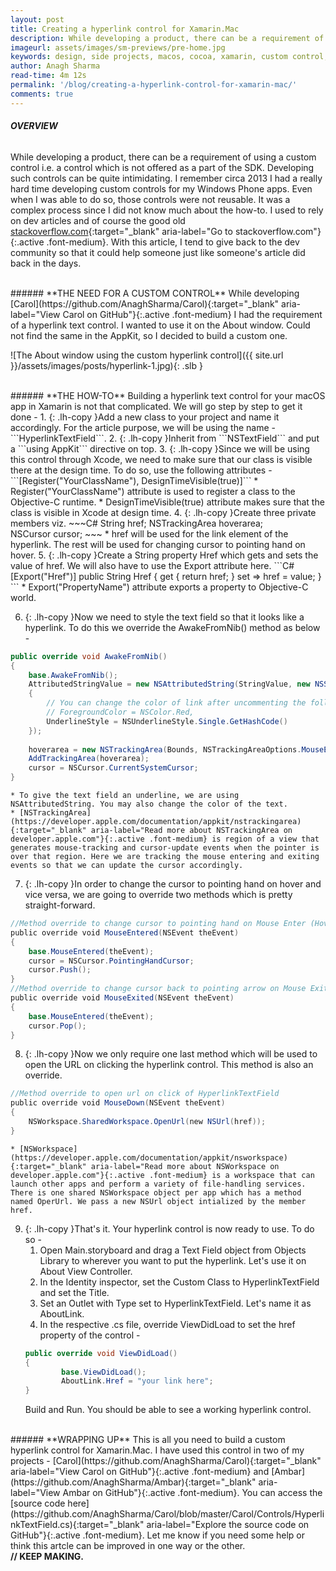 ```yaml
---
layout: post
title: Creating a hyperlink control for Xamarin.Mac
description: While developing a product, there can be a requirement of using a custom control i.e. a control which is not offered as a part of the SDK. Developing such controls can be quite intimidating. Learn how to build a custom hyperlink control for Xamarin Mac in this article.
imageurl: assets/images/sm-previews/pre-home.jpg
keywords: design, side projects, macos, cocoa, xamarin, custom control, hyperlink, user interface
author: Anagh Sharma
read-time: 4m 12s
permalink: '/blog/creating-a-hyperlink-control-for-xamarin-mac/'
comments: true
---
```


###### **OVERVIEW**
While developing a product, there can be a requirement of using a custom control i.e. a control which is not offered as a part of the SDK. Developing such controls can be quite intimidating. I remember circa 2013 I had a really hard time developing custom controls for my Windows Phone apps. Even when I was able to do so, those controls were not reusable. It was a complex process since I did not know much about the how-to. I used to rely on dev articles and of course the good old [stackoverflow.com](https://www.stackoverflow.com){:target="_blank" aria-label="Go to stackoverflow.com"}{:.active .font-medium}. With this article, I tend to give back to the dev community so that it could help someone just like someone's article did back in the days.

<br>
###### **THE NEED FOR A CUSTOM CONTROL**
While developing [Carol](https://github.com/AnaghSharma/Carol){:target="_blank" aria-label="View Carol on GitHub"}{:.active .font-medium} I had the requirement of a hyperlink text control. I wanted to use it on the About window. Could not find the same in the AppKit, so I decided to build a custom one.

![The About window using the custom hyperlink control]({{ site.url }}/assets/images/posts/hyperlink-1.jpg){: .slb }

<br>
###### **THE HOW-TO**
Building a hyperlink text control for your macOS app in Xamarin is not that complicated. We will go step by step to get it done - 
1. {: .lh-copy }Add a new class to your project and name it accordingly. For the article purpose, we will be using the name - ```HyperlinkTextField```.
2. {: .lh-copy }Inherit from ```NSTextField``` and put a ```using AppKit``` directive on top.
3. {: .lh-copy }Since we will be using this control through Xcode, we need to make sure that our class is visible there at the design time. To do so, use the following attributes - 
```[Register("YourClassName"), DesignTimeVisible(true)]```
    * Register("YourClassName") attribute is used to register a class to the Objective-C runtime.
    * DesignTimeVisible(true) attribute makes sure that the class is visible in Xcode at design time.
4. {: .lh-copy }Create three private members viz. 
~~~C#
String href;
NSTrackingArea hoverarea;
NSCursor cursor;
~~~
    * href will be used for the link element of the hyperlink. The rest will be used for changing cursor to pointing hand on hover.
5. {: .lh-copy }Create a String property Href which gets and sets the value of href. We will also have to use the Export attribute here.
```C#
[Export("Href")]
public String Href
{ 
        get 
        { 
            return href; 
        } 
        set => href = value;
}
```
    * Export("PropertyName") attribute exports a property to Objective-C world.


6. {: .lh-copy }Now we need to style the text field so that it looks like a hyperlink. To do this we override the AwakeFromNib() method as below - 
```C#
public override void AwakeFromNib()
{ 
	base.AwakeFromNib();
	AttributedStringValue = new NSAttributedString(StringValue, new NSStringAttributes()
	{ 
		// You can change the color of link after uncommenting the following 
		// ForegroundColor = NSColor.Red,
		UnderlineStyle = NSUnderlineStyle.Single.GetHashCode()
	}); 
	
	hoverarea = new NSTrackingArea(Bounds, NSTrackingAreaOptions.MouseEnteredAndExited | NSTrackingAreaOptions.ActiveAlways, this, null);
	AddTrackingArea(hoverarea);
	cursor = NSCursor.CurrentSystemCursor;
}
```
    * To give the text field an underline, we are using NSAttributedString. You may also change the color of the text.
    * [NSTrackingArea](https://developer.apple.com/documentation/appkit/nstrackingarea){:target="_blank" aria-label="Read more about NSTrackingArea on developer.apple.com"}{:.active .font-medium} is region of a view that generates mouse-tracking and cursor-update events when the pointer is over that region. Here we are tracking the mouse entering and exiting events so that we can update the cursor accordingly.

7. {: .lh-copy }In order to change the cursor to pointing hand on hover and vice versa, we are going to override two methods which is pretty straight-forward.
```C#
//Method override to change cursor to pointing hand on Mouse Enter (Hover)
public override void MouseEntered(NSEvent theEvent)
{ 
	base.MouseEntered(theEvent); 
	cursor = NSCursor.PointingHandCursor; 
	cursor.Push();
} 
//Method override to change cursor back to pointing arrow on Mouse Exit
public override void MouseExited(NSEvent theEvent)
{ 
	base.MouseEntered(theEvent);
	cursor.Pop();
}
```

8. {: .lh-copy }Now we only require one last method which will be used to open the URL on clicking the hyperlink control. This method is also an override.
```C#
//Method override to open url on click of HyperlinkTextField
public override void MouseDown(NSEvent theEvent)
{ 
	NSWorkspace.SharedWorkspace.OpenUrl(new NSUrl(href));
}
```
    * [NSWorkspace](https://developer.apple.com/documentation/appkit/nsworkspace){:target="_blank" aria-label="Read more about NSWorkspace on developer.apple.com"}{:.active .font-medium} is a workspace that can launch other apps and perform a variety of file-handling services. There is one shared NSWorkspace object per app which has a method named OperUrl. We pass a new NSUrl object intialized by the member href.  

9. {: .lh-copy }That's it. Your hyperlink control is now ready to use. To do so - 
    1. Open Main.storyboard and drag a Text Field object from Objects Library to wherever you want to put the hyperlink. Let's use it on About View Controller.
    2. In the Identity inspector, set the Custom Class to HyperlinkTextField and set the Title.
    3. Set an Outlet with Type set to HyperlinkTextField. Let's name it as AboutLink.
    4. In the respective .cs file, override ViewDidLoad to set the href property of the control -
    ```C#
    public override void ViewDidLoad() 
    {
            base.ViewDidLoad(); 
            AboutLink.Href = "your link here"; 
    }
    ```
    Build and Run. You should be able to see a working hyperlink control.

<br>
###### **WRAPPING UP**
This is all you need to build a custom hyperlink control for Xamarin.Mac. I have used this control in two of my projects - [Carol](https://github.com/AnaghSharma/Carol){:target="_blank" aria-label="View Carol on GitHub"}{:.active .font-medium} and [Ambar](https://github.com/AnaghSharma/Ambar){:target="_blank" aria-label="View Ambar on GitHub"}{:.active .font-medium}. You can access the [source code here](https://github.com/AnaghSharma/Carol/blob/master/Carol/Controls/HyperlinkTextField.cs){:target="_blank" aria-label="Explore the source code on GitHub"}{:.active .font-medium}. Let me know if you need some help or think this artcle can be improved in one way or the other. 

<br>
<strong>// KEEP MAKING.<strong>